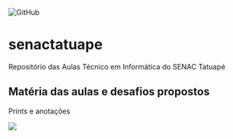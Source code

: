 ![GitHub](https://img.shields.io/github/license/casagrande04/senactatuape?style=for-the-badge)
# senactatuape
Repositório das Aulas Técnico em Informática do SENAC Tatuapé

## Matéria das aulas e desafios propostos
Prints e anotações

![](https://tenor.com/view/think-smart-gif-12856753)
